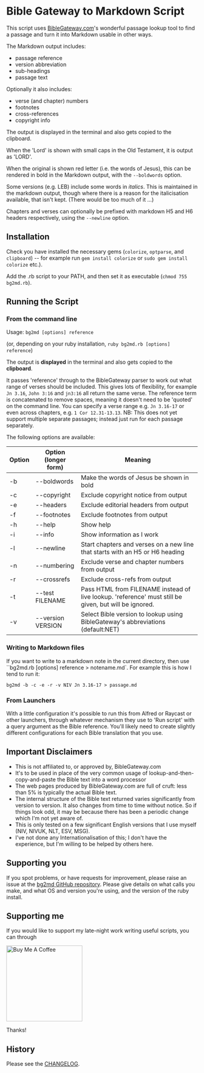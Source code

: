 # Bible Gateway to Markdown Script

This script uses [BibleGateway.com](http://BibleGateway.com/)'s wonderful passage lookup tool to find a passage and turn it into Markdown usable in other ways.

The Markdown output includes:
- passage reference
- version abbreviation
- sub-headings
- passage text

Optionally it also includes:
- verse (and chapter) numbers
- footnotes
- cross-references
- copyright info

The output is displayed in the terminal and also gets copied to the clipboard.

When the 'Lord' is shown with small caps in the Old Testament, it is output as 'LORD'.

When the original is shown red letter (i.e. the words of Jesus), this can be rendered in bold in the Markdown output, with the `--boldwords` option.

Some versions (e.g. LEB) include some words in _italics_. This is maintained in the markdown output, though where there is a reason for the italicisation available, that isn't kept. (There would be too much of it ...)

Chapters and verses can optionally be prefixed with markdown H5 and H6 headers respectively, using the `--newline` option.

## Installation
Check you have installed the necessary gems (`colorize`, `optparse`, and `clipboard`) -- for example run `gem install colorize` or `sudo gem install colorize` etc.).

Add the .rb script to your PATH, and then set it as executable (`chmod 755 bg2md.rb`).

## Running the Script
### From the command line
Usage: `bg2md [options] reference`

(or, depending on your ruby installation, `ruby bg2md.rb [options] reference`)

The output is **displayed** in the terminal and also gets copied to the **clipboard**. 

It passes 'reference' through to the BibleGateway parser to work out what range of verses should be included. This gives lots of flexibility, for example `Jn 3.16`, `John 3:16` and `jn3:16` all return the same verse. The reference term is concatenated to remove spaces, meaning it doesn't need to be 'quoted' on the command line. You can specify a verse range e.g. `Jn 3.16-17` or even across chapters, e.g. `1 Cor 12.31-13.13`. NB: This does not yet support multiple separate passages; instead just run for each passage separately.

The following options are available:

Option | Option (longer form) | Meaning
--------- | ------------ | ---------------------------------
-b | --boldwords  |  Make the words of Jesus be shown in bold
-c | --copyright  |  Exclude copyright notice from output
-e | --headers |  Exclude editorial headers from output
-f | --footnotes  |  Exclude footnotes from output
-h | --help  | Show help
-i | --info |  Show information as I work
-l | --newline | Start chapters and verses on a new line that starts with an H5 or H6 heading
-n | --numbering  | Exclude verse and chapter numbers from output
-r | --crossrefs  |  Exclude cross-refs from output
-t | --test FILENAME  | Pass HTML from FILENAME instead of live lookup. 'reference' must still be given, but will be ignored.
-v | --version VERSION | Select Bible version to lookup using BibleGateway's abbreviations (default:NET)

### Writing to Markdown files
If you want to write to a markdown note in the current directory, then use ``bg2md.rb [options] reference > notename.md`. For example this is how I tend to run it:

`bg2md -b -c -e -r -v NIV Jn 3.16-17 > passage.md`

### From Launchers
With a little configuration it's possible to run this from Alfred or Raycast or other launchers, through whatever mechanism they use to 'Run script' with a query argument as the Bible reference. You'll likely need to create slightly different configurations for each Bible translation that you use.

## Important Disclaimers
- This is not affiliated to, or approved by, BibleGateway.com
- It's to be used in place of the very common usage of lookup-and-then-copy-and-paste the Bible text into a word processor
- The web pages produced by BibleGateway.com are full of cruft: less than 5% is typically the actual Bible text.
- The internal structure of the Bible text returned varies significantly from version to version. It also changes from time to time without notice. So if things look odd, it may be because there has been a periodic change which I'm not yet aware of.
- This is only tested on a few significant English versions that I use myself (NIV, NIVUK, NLT, ESV, MSG).
- I've not done any Internationalisation of this; I don't have the experience, but I'm willing to be helped by others here.

## Supporting you
If you spot problems, or have requests for improvement, please raise an issue at the [bg2md GitHub repository](https://www.github.com/jgclark/BibleGateway-to-Markdown). Please give details on what calls you make, and what OS and version you're using, and the version of the ruby install.

## Supporting me
If you would like to support my late-night work writing useful scripts, you can through

[<img width="200px" alt="Buy Me A Coffee" src="https://www.buymeacoffee.com/assets/img/guidelines/download-assets-sm-2.svg">](https://www.buymeacoffee.com/revjgc)

Thanks!

## History
Please see the [CHANGELOG](CHANGELOG.md).
